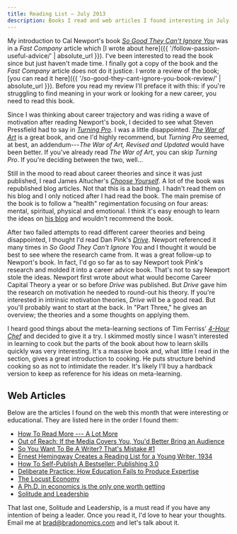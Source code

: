```yaml
---
title: Reading List — July 2013
description: Books I read and web articles I found interesting in July of 2013.
---
```


My introduction to Cal Newport's book [_So Good They Can't Ignore You_](https://www.worldcat.org/title/so-good-they-cant-ignore-you-why-skills-trump-passion-in-the-quest-for-work-you-love/oclc/966671765) was in a _Fast Company_ article which [I wrote about here]({{ '/follow-passion-useful-advice/' | absolute_url }}). I've been interested to read the book since but just haven't made time. I finally got a copy of the book and the _Fast Company_ article does not do it justice. I wrote a review of the book; [you can read it here]({{ '/so-good-they-cant-ignore-you-book-review/' | absolute_url }}). Before you read my review I'll preface it with this: if you're struggling to find meaning in your work or looking for a new career, you need to read this book.

Since I was thinking about career trajectory and was riding a wave of motivation after reading Newport's book, I decided to see what Steven Pressfield had to say in [_Turning Pro_](https://www.worldcat.org/title/turning-pro-tap-your-inner-power-and-create-your-lifes-work/oclc/798188052). I was a little disappointed. [_The War of Art_](https://www.worldcat.org/title/war-of-art-break-through-the-blocks-and-win-your-inner-creative-battles/oclc/955664049) is a great book, and one I'd highly recommend, but _Turning Pro_ seemed, at best, an addendum---_The War of Art, Revised and Updated_ would have been better. If you've already read _The War of Art_, you can skip _Turning Pro_. If you're deciding between the two, well...

Still in the mood to read about career theories and since it was just published, I read James Altucher's [_Choose Yourself_](https://www.worldcat.org/title/choose-yourself-be-happy-make-millions-live-the-dream/oclc/994829404). A lot of the book was republished blog articles. Not that this is a bad thing. I hadn't read them on his blog and I only noticed after I had read the book. The main premise of the book is to follow a "health" regimentation focusing on four areas: mental, spiritual, physical and emotional. I think it's easy enough to learn the ideas on [his blog](http://www.jamesaltucher.com/2013/01/finding-your-goal-and-purpose-in-life/) and wouldn't recommend the book.

After two failed attempts to read different career theories and being disappointed, I thought I'd read Dan Pink's [_Drive_](https://www.worldcat.org/title/drive-the-surprising-truth-about-what-motivates-us/oclc/1082864831). Newport referenced it many times in _So Good They Can't Ignore You_ and I thought it would be best to see where the research came from. It was a great follow-up to Newport's book. In fact, I'd go so far as to say Newport took Pink's research and molded it into a career advice book. That's not to say Newport stole the ideas. Newport first wrote about what would become Career Capital Theory a year or so before _Drive_ was published. But _Drive_ gave him the research on motivation he needed to round-out his theory. If you're interested in intrinsic motivation theories, _Drive_ will be a good read. But you'll probably want to start at the back. In "Part Three," he gives an overview; the theories and a some thoughts on applying them.

I heard good things about the meta-learning sections of Tim Ferriss' [_4-Hour Chef_](https://www.worldcat.org/title/4-hour-chef-the-simple-path-to-cooking-like-a-pro-learning-anything-and-living-the-good-life/oclc/1089931549) and decided to give it a try. I skimmed mostly since I wasn't interested in learning to cook but the parts of the book about how to learn skills quickly was very interesting. It's a massive book and, what little I read in the section, gives a great introduction to cooking. He puts structure behind cooking so as not to intimidate the reader. It's likely I'll buy a hardback version to keep as reference for his ideas on meta-learning.

## Web Articles

Below are the articles I found on the web this month that were interesting or educational. They are listed here in the order I found them:

 - [How To Read More --- A Lot More](http://thoughtcatalog.com/2013/how-to-read-more-a-lot-more/)
 - [Out of Reach: If the Media Covers You, You'd Better Bring an Audience](http://observer.com/2012/11/out-of-reach-if-the-media-covers-you-youd-better-bring-an-audience/)
 - [So You Want To Be A Writer? That's Mistake #1](http://thoughtcatalog.com/2013/so-you-want-to-be-a-writer-thats-mistake-1/)
 - [Ernest Hemingway Creates a Reading List for a Young Writer, 1934](http://www.openculture.com/2013/05/ernest_hemingways_reading_list_for_a_young_writer_1934.html)
 - [How To Self-Publish A Bestseller: Publishing 3.0](http://techcrunch.com/2013/07/20/how-to-self-publish-a-bestseller-publishing-3-0/)
 - [Deliberate Practice: How Education Fails to Produce Expertise](http://www.freakonomics.com/2011/05/04/deliberate-practice-how-education-fails-to-produce-expertise/)
 - [The Locust Economy](http://www.ribbonfarm.com/2013/04/03/the-locust-economy/)
 - [A Ph.D. in economics is the only one worth getting](http://qz.com/82743/a-phd-in-economics-is-the-only-one-worth-getting/)
 - [Solitude and Leadership](http://theamericanscholar.org/solitude-and-leadership/)

That last one, Solitude and Leadership, is a must read if you have any intention of being a leader. Once you read it, I'd love to hear your thoughts. Email me at brad@bradonomics.com and let's talk about it.
